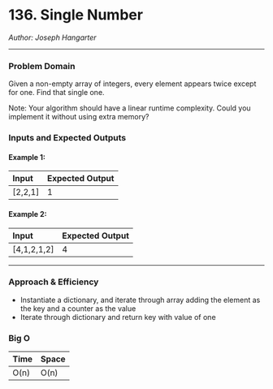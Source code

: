 # 136. Single Number
  
*Author: Joseph Hangarter*

---

### Problem Domain
Given a non-empty array of integers, every element appears twice except for one. Find that single one.

Note: Your algorithm should have a linear runtime complexity. Could you implement it without using extra memory?

### Inputs and Expected Outputs

#### Example 1:  
| Input | Expected Output |
| :----------- | :----------- |
| [2,2,1] | 1 |

#### Example 2:  
| Input | Expected Output |
| :----------- | :----------- |
| [4,1,2,1,2] | 4 |

---

### Approach & Efficiency
* Instantiate a dictionary, and iterate through array adding the element as the key and a counter as the value
* Iterate through dictionary and return key with value of one

### Big O

| Time | Space |
| :----------- | :----------- |
| O(n) | O(n) |

